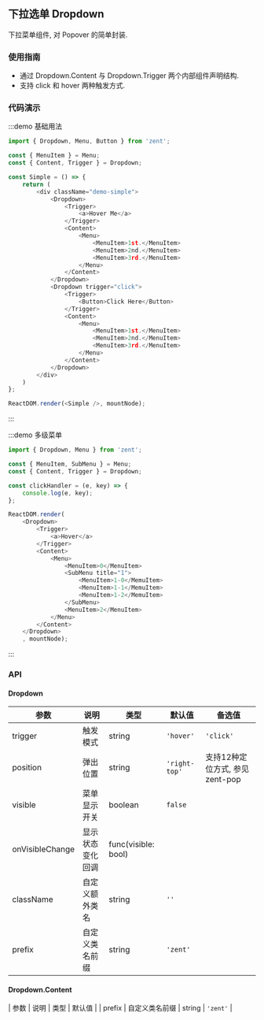 ## 下拉选单 Dropdown

下拉菜单组件, 对 Popover 的简单封装.

### 使用指南

- 通过 Dropdown.Content 与 Dropdown.Trigger 两个内部组件声明结构.
- 支持 click 和 hover 两种触发方式.

### 代码演示

:::demo 基础用法
```js
import { Dropdown, Menu, Button } from 'zent';

const { MenuItem } = Menu;
const { Content, Trigger } = Dropdown;

const Simple = () => {
	return (
		<div className="demo-simple">
			<Dropdown>
				<Trigger>
					<a>Hover Me</a>
				</Trigger>
				<Content>
					<Menu>
						<MenuItem>1st.</MenuItem>
						<MenuItem>2nd.</MenuItem>
						<MenuItem>3rd.</MenuItem>
					</Menu>
				</Content>
			</Dropdown>
			<Dropdown trigger="click">
				<Trigger>
					<Button>Click Here</Button>
				</Trigger>
				<Content>
					<Menu>
						<MenuItem>1st.</MenuItem>
						<MenuItem>2nd.</MenuItem>
						<MenuItem>3rd.</MenuItem>
					</Menu>
				</Content>
			</Dropdown>
		</div>
	)
};

ReactDOM.render(<Simple />, mountNode);
```
:::

:::demo 多级菜单
```js
import { Dropdown, Menu } from 'zent';

const { MenuItem, SubMenu } = Menu;
const { Content, Trigger } = Dropdown;

const clickHandler = (e, key) => {
	console.log(e, key);
};

ReactDOM.render(
	<Dropdown>
		<Trigger>
			<a>Hover</a>
		</Trigger>
		<Content>
			<Menu>
				<MenuItem>0</MenuItem>
				<SubMenu title="1">
					<MenuItem>1-0</MemuItem>
					<MenuItem>1-1</MemuItem>
					<MenuItem>1-2</MemuItem>
				</SubMenu>
				<MenuItem>2</MenuItem>
			</Menu>
		</Content>
	</Dropdown>
	, mountNode);

```
:::

### API

#### Dropdown

| 参数        | 说明            | 类型     | 默认值        | 备选值                               |
| --------- | ------------- | ------ | ---------- | --------------------------------- |
| trigger    | 触发模式    | string | `'hover'`   |          `'click'`                      |
| position    | 弹出位置    | string | `'right-top'`   |  支持12种定位方式, 参见 zent-pop           |
| visible    | 菜单显示开关    | boolean | `false`   |                                   |
| onVisibleChange | 显示状态变化回调 | func(visible: bool)|    |                      |
| className | 自定义额外类名  | string | `''`       |                                   |
| prefix    | 自定义类名前缀    | string | `'zent'`   |                                   |

#### Dropdown.Content

| 参数        | 说明            | 类型     | 默认值        |
| prefix    | 自定义类名前缀    | string | `'zent'`   |
